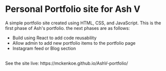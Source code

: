 # Personal Portfolio site for Ash V

<p>
  A simple portfolio site created using HTML, CSS, and JavaScript. This is the first phase of Ash's portfolio.
  the next phases are as follows:
  <ul>
    <li>Build using React to add code reusability</li>
    <li>Allow admin to add new portfolio items to the portfolio page</li>
    <li>Instagram feed or Blog section</li>
  </ul>
</p>
<br>
See the site live: https://mckenkoe.github.io/AshV-portfolio/
